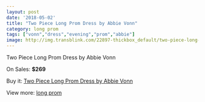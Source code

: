```yaml
---
layout: post
date: '2018-05-02'
title: "Two Piece Long Prom Dress by Abbie Vonn"
category: long prom
tags: ["vonn","dress","evening","prom","abbie"]
image: http://img.transblink.com/22897-thickbox_default/two-piece-long-prom-dress-by-abbie-vonn.jpg
---
```

Two Piece Long Prom Dress by Abbie Vonn

On Sales: **$269**
<a href="https://www.transblink.com/en/long-prom/7267-two-piece-long-prom-dress-by-abbie-vonn.html"><amp-img layout="responsive" width="600" height="600" src="//img.transblink.com/22897-thickbox_default/two-piece-long-prom-dress-by-abbie-vonn.jpg" alt="Two Piece Long Prom Dress by Abbie Vonn 0" /></a>
<a href="https://www.transblink.com/en/long-prom/7267-two-piece-long-prom-dress-by-abbie-vonn.html"><amp-img layout="responsive" width="600" height="600" src="//img.transblink.com/22900-thickbox_default/two-piece-long-prom-dress-by-abbie-vonn.jpg" alt="Two Piece Long Prom Dress by Abbie Vonn 1" /></a>
<a href="https://www.transblink.com/en/long-prom/7267-two-piece-long-prom-dress-by-abbie-vonn.html"><amp-img layout="responsive" width="600" height="600" src="//img.transblink.com/22899-thickbox_default/two-piece-long-prom-dress-by-abbie-vonn.jpg" alt="Two Piece Long Prom Dress by Abbie Vonn 2" /></a>
<a href="https://www.transblink.com/en/long-prom/7267-two-piece-long-prom-dress-by-abbie-vonn.html"><amp-img layout="responsive" width="600" height="600" src="//img.transblink.com/22898-thickbox_default/two-piece-long-prom-dress-by-abbie-vonn.jpg" alt="Two Piece Long Prom Dress by Abbie Vonn 3" /></a>

Buy it: [Two Piece Long Prom Dress by Abbie Vonn](https://www.transblink.com/en/long-prom/7267-two-piece-long-prom-dress-by-abbie-vonn.html "Two Piece Long Prom Dress by Abbie Vonn")

View more: [long prom](https://www.transblink.com/en/58-long-prom "long prom")